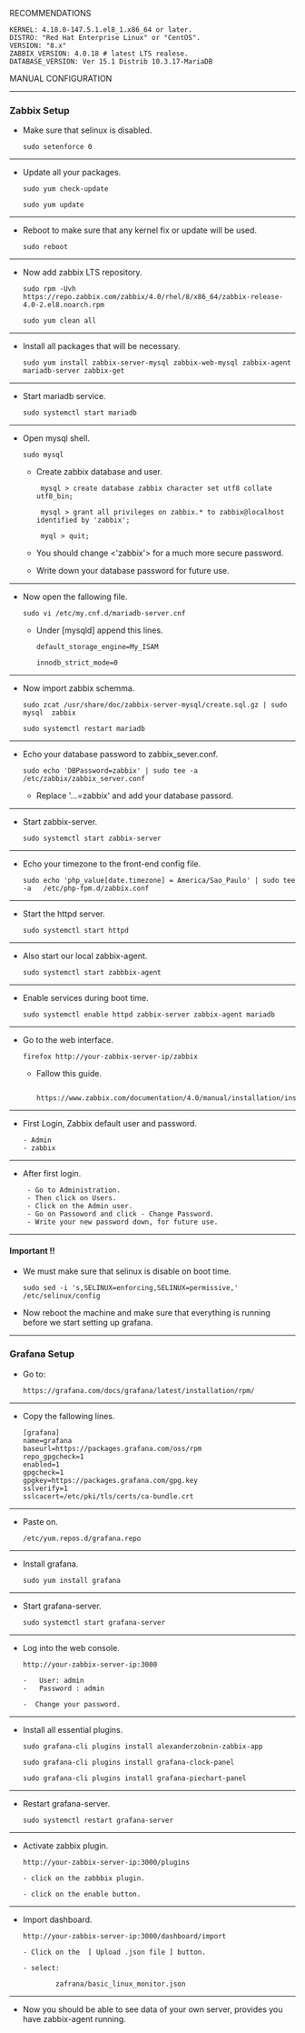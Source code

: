 RECOMMENDATIONS
     
    KERNEL: 4.18.0-147.5.1.el8_1.x86_64 or later.
    DISTRO: "Red Hat Enterprise Linux" or "CentOS".
    VERSION: "8.x" 
    ZABBIX_VERSION: 4.0.18 # latest LTS realese.
    DATABASE_VERSION: Ver 15.1 Distrib 10.3.17-MariaDB


MANUAL CONFIGURATION 

---

### Zabbix Setup

- Make sure that selinux is disabled.
          
      sudo setenforce 0 

---


 - Update all your packages.
   
       sudo yum check-update
 
       sudo yum update


--- 

 - Reboot to make sure that any kernel fix or update will be used.
  
       sudo reboot

---

 - Now add zabbix LTS repository.
    
       sudo rpm -Uvh https://repo.zabbix.com/zabbix/4.0/rhel/8/x86_64/zabbix-release-4.0-2.el8.noarch.rpm
 
       sudo yum clean all

---

 - Install all packages that will be necessary.
 
       sudo yum install zabbix-server-mysql zabbix-web-mysql zabbix-agent mariadb-server zabbix-get

---

 - Start mariadb service.
 
       sudo systemctl start mariadb

---

 - Open mysql shell.
 
       sudo mysql
 
     - Create zabbix database and user.
       
            mysql > create database zabbix character set utf8 collate utf8_bin;
  
            mysql > grant all privileges on zabbix.* to zabbix@localhost identified by 'zabbix';
  
            myql > quit; 
            
     - You should change <'zabbix'> for a much more secure password.
     
     - Write down your database password for future use.

---

 - Now open the fallowing file.

       sudo vi /etc/my.cnf.d/mariadb-server.cnf 
  
     - Under [mysqld] append this lines.
 
           default_storage_engine=My_ISAM
 
           innodb_strict_mode=0
           
           
---

 - Now import zabbix schemma.
 
       sudo zcat /usr/share/doc/zabbix-server-mysql/create.sql.gz | sudo mysql  zabbix 
       
       sudo systemctl restart mariadb

---

 - Echo your database password  to zabbix_sever.conf.
 
       sudo echo 'DBPassword=zabbix' | sudo tee -a  /etc/zabbix/zabbix_server.conf
       
      - Replace '...=zabbix' and add your database passord.

---

 - Start zabbix-server. 
 
       sudo systemctl start zabbix-server

---

 - Echo your timezone to  the front-end config file.
 
       sudo echo 'php_value[date.timezone] = America/Sao_Paulo' | sudo tee -a   /etc/php-fpm.d/zabbix.conf

---

 - Start the httpd server. 
 
       sudo systemctl start httpd 

---

 - Also start our local zabbix-agent. 
 
       sudo systemctl start zabbbix-agent

---

 - Enable services during boot time.
 
       sudo systemctl enable httpd zabbix-server zabbix-agent mariadb

---

 - Go to the web interface. 
 
       firefox http://your-zabbix-server-ip/zabbix

     - Fallow this guide.
 
               https://www.zabbix.com/documentation/4.0/manual/installation/install#installing_frontend

---

 - First Login, Zabbix default user and password.
   
       - Admin
       - zabbix

---
 
 - After first login. 
    
        - Go to Administration.
        - Then click on Users.
        - Click on the Admin user.
        - Go on Passoword and click - Change Password.
        - Write your new password down, for future use.

---

 #### Important !!

- We must make sure that selinux is disable on boot time.
    
      sudo sed -i 's,SELINUX=enforcing,SELINUX=permissive,' /etc/selinux/config

- Now reboot the machine and make sure that everything is running before we start setting up grafana.


****


### Grafana Setup



 -  Go to:
 
        https://grafana.com/docs/grafana/latest/installation/rpm/
 
 
 ---
 
 -  Copy the fallowing lines.

        [grafana]  
        name=grafana  
        baseurl=https://packages.grafana.com/oss/rpm  
        repo_gpgcheck=1  
        enabled=1  
        gpgcheck=1  
        gpgkey=https://packages.grafana.com/gpg.key  
        sslverify=1  
        sslcacert=/etc/pki/tls/certs/ca-bundle.crt  

---

 -  Paste on.

        /etc/yum.repos.d/grafana.repo

---
 
 -  Install grafana.
    
        sudo yum install grafana

---
  
 -  Start grafana-server.
 
        sudo systemctl start grafana-server
        

--- 

 -  Log into the web console.
    
        http://your-zabbix-server-ip:3000
        
        -   User: admin
        -   Password : admin
        
        -  Change your password. 
 
 
---

 -  Install all essential plugins. 
    
        sudo grafana-cli plugins install alexanderzobnin-zabbix-app

        sudo grafana-cli plugins install grafana-clock-panel
    
        sudo grafana-cli plugins install grafana-piechart-panel


---
 
 
 -  Restart grafana-server.
  
        sudo systemctl restart grafana-server
        
---
    
    
 -  Activate zabbix plugin.
 
        http://your-zabbix-server-ip:3000/plugins

        - click on the zabbbix plugin.
        
        - click on the enable button.
        
        
---

 
 -  Import  dashboard.
   
        http://your-zabbix-server-ip:3000/dashboard/import
        
        - Click on the  [ Upload .json file ] button. 
        
        - select:
        
                zafrana/basic_linux_monitor.json

--- 

- Now you should be able to see data of your own server, provides you have zabbix-agent running.




